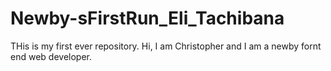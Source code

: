 # Newby-sFirstRun_Eli_Tachibana
THis is my first ever repository.
Hi, I am Christopher and I am a newby fornt end web developer.
